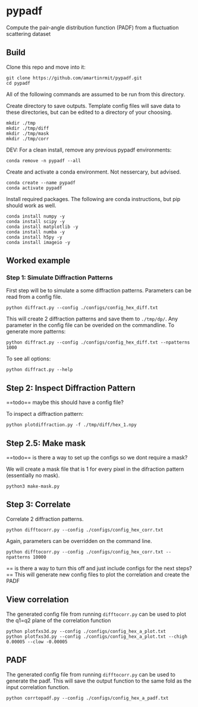 # pypadf

Compute the pair-angle distribution function (PADF) from a fluctuation scattering dataset





## Build

Clone this repo and move into it:

    git clone https://github.com/amartinrmit/pypadf.git
    cd pypadf

All of the following commands are assumed to be run from this directory.

Create directory to save outputs. Template config files will save data to these directories, but can be edited to a directory of your choosing.

    mkdir ./tmp
    mkdir ./tmp/diff
    mkdir ./tmp/mask
    mkdir ./tmp/corr
    


DEV: For a clean install, remove any previous pypadf environments:

    conda remove -n pypadf --all

Create and activate a conda environment. Not nessercary, but advised.

    conda create --name pypadf
    conda activate pypadf

Install required packages. The following are conda instructions, but pip should work as well.

    conda install numpy -y
    conda install scipy -y
    conda install matplotlib -y
    conda install numba -y
    conda install h5py -y
    conda install imageio -y



## Worked example


### Step 1: Simulate Diffraction Patterns

First step will be to simulate a some diffraction patterns. Parameters can be read from a config file.

    python diffract.py --config ./configs/config_hex_diff.txt

This will create 2 diffraction patterns and save them to `./tmp/dp/`. 
Any parameter in the config file can be overided on the commandline. To generate more patterns:

    python diffract.py --config ./configs/config_hex_diff.txt --npatterns 1000

To see all options:
    
    python diffract.py --help




## Step 2: Inspect Diffraction Pattern
==todo== maybe this should have a config file?

To inspect a diffraction pattern:

    python plotdiffraction.py -f ./tmp/diff/hex_1.npy





## Step 2.5: Make mask

==todo== is there a way to set up the configs so we dont require a mask?

We will create a mask file that is 1 for every pixel in the difraction pattern (essentially no mask).

    python3 make-mask.py

## Step 3: Correlate 

Correlate 2 diffraction patterns.

    python difftocorr.py --config ./configs/config_hex_corr.txt

Again, parameters can be overridden on the command line.

    python difftocorr.py --config ./configs/config_hex_corr.txt --npatterns 10000


== is there a way to turn this off and just include configs for the next steps? ==
This will generate new config files to plot the correlation and create the PADF

## View correlation

The generated config file from running `difftocorr.py` can be used to plot the q1=q2 plane of the correlation function

    python plotfxs3d.py --config ./configs/config_hex_a_plot.txt
    python plotfxs3d.py --config ./configs/config_hex_a_plot.txt --chigh 0.00005 --clow -0.00005


## PADF

The generated config file from running `difftocorr.py` can be used to generate the padf. This will save the output function to the same fold as the input correlation function.

    python corrtopadf.py --config ./configs/config_hex_a_padf.txt


